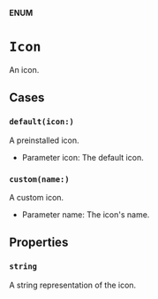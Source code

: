 **ENUM**

# `Icon`

An icon.

## Cases
### `default(icon:)`

A preinstalled icon.
- Parameter icon: The default icon.

### `custom(name:)`

A custom icon.
- Parameter name: The icon's name.

## Properties
### `string`

A string representation of the icon.
